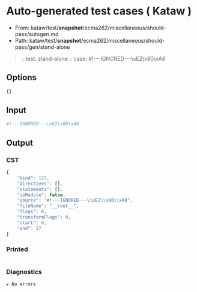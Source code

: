 # Auto-generated test cases ( Kataw )
- From: kataw/test/__snapshot__/ecma262/miscellaneous/should-pass/autogen.md
- Path: kataw/test/__snapshot__/ecma262/miscellaneous/should-pass/gen/stand-alone
> :: test: stand-alone
> :: case: #!---IGNORED---\xE2\x80\xA8
## Options

`````js
{}
`````
## Input

`````js
#!---IGNORED---\xE2\x80\xA8
`````
## Output

### CST

```javascript
{
    "kind": 122,
    "directives": [],
    "statements": [],
    "isModule": false,
    "source": "#!---IGNORED---\\xE2\\x80\\xA8",
    "fileName": "__root__",
    "flags": 0,
    "transformFlags": 0,
    "start": 0,
    "end": 27
}
```

### Printed

```javascript


```

### Diagnostics

```javascript
✔ No errors
```

